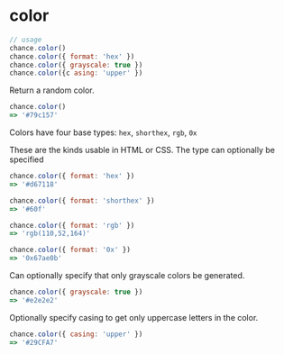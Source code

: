 # color

```js
// usage
chance.color()
chance.color({ format: 'hex' })
chance.color({ grayscale: true })
chance.color({c asing: 'upper' })
```

Return a random color.

```js
chance.color()
=> '#79c157'
```

Colors have four base types: `hex`, `shorthex`, `rgb`, `0x`

These are the kinds usable in HTML or CSS. The type can optionally be specified

```js
chance.color({ format: 'hex' })
=> '#d67118'

chance.color({ format: 'shorthex' })
=> '#60f'

chance.color({ format: 'rgb' })
=> 'rgb(110,52,164)'

chance.color({ format: '0x' })
=> '0x67ae0b'
```

Can optionally specify that only grayscale colors be generated.

```js
chance.color({ grayscale: true })
=> '#e2e2e2'
```

Optionally specify casing to get only uppercase letters in the color.

```js
chance.color({ casing: 'upper' })
=> '#29CFA7'
```
